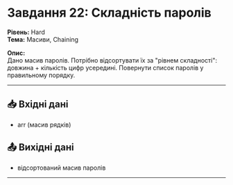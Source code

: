 # Завдання 22: Складність паролів
**Рівень:** Hard  
**Тема:** Масиви, Chaining  

**Опис:**  
Дано масив паролів. Потрібно відсортувати їх за "рівнем складності": довжина + кількість цифр усередині. Повернути список паролів у правильному порядку.  

---
## 📥 Вхідні дані
- arr (масив рядків)

## 📤 Вихідні дані
- відсортований масив паролів

---
